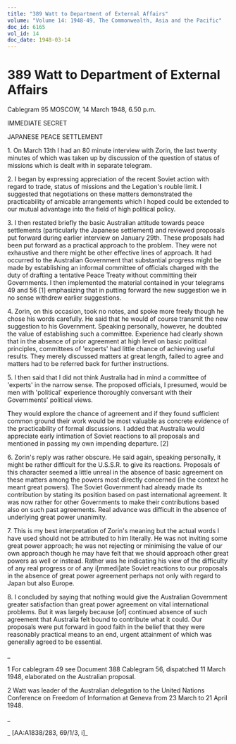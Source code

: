 ```yaml
---
title: "389 Watt to Department of External Affairs"
volume: "Volume 14: 1948-49, The Commonwealth, Asia and the Pacific"
doc_id: 6165
vol_id: 14
doc_date: 1948-03-14
---
```


# 389 Watt to Department of External Affairs

Cablegram 95 MOSCOW, 14 March 1948, 6.50 p.m.

IMMEDIATE SECRET

JAPANESE PEACE SETTLEMENT

1\. On March 13th I had an 80 minute interview with Zorin, the last twenty minutes of which was taken up by discussion of the question of status of missions which is dealt with in separate telegram.

2\. I began by expressing appreciation of the recent Soviet action with regard to trade, status of missions and the Legation's rouble limit. I suggested that negotiations on these matters demonstrated the practicability of amicable arrangements which I hoped could be extended to our mutual advantage into the field of high political policy.

3\. I then restated briefly the basic Australian attitude towards peace settlements (particularly the Japanese settlement) and reviewed proposals put forward during earlier interview on January 29th. These proposals had been put forward as a practical approach to the problem. They were not exhaustive and there might be other effective lines of approach. It had occurred to the Australian Government that substantial progress might be made by establishing an informal committee of officials charged with the duty of drafting a tentative Peace Treaty without committing their Governments. I then implemented the material contained in your telegrams 49 and 56 [1] emphasizing that in putting forward the new suggestion we in no sense withdrew earlier suggestions.

4\. Zorin, on this occasion, took no notes, and spoke more freely though he chose his words carefully. He said that he would of course transmit the new suggestion to his Government. Speaking personally, however, he doubted the value of establishing such a committee. Experience had clearly shown that in the absence of prior agreement at high level on basic political principles, committees of 'experts' had little chance of achieving useful results. They merely discussed matters at great length, failed to agree and matters had to be referred back for further instructions.

5\. I then said that I did not think Australia had in mind a committee of 'experts' in the narrow sense. The proposed officials, I presumed, would be men with 'political' experience thoroughly conversant with their Governments' political views.

They would explore the chance of agreement and if they found sufficient common ground their work would be most valuable as concrete evidence of the practicability of formal discussions. I added that Australia would appreciate early intimation of Soviet reactions to all proposals and mentioned in passing my own impending departure. [2]

6\. Zorin's reply was rather obscure. He said again, speaking personally, it might be rather difficult for the U.S.S.R. to give its reactions. Proposals of this character seemed a little unreal in the absence of basic agreement on these matters among the powers most directly concerned (in the context he meant great powers). The Soviet Government had already made its contribution by stating its position based on past international agreement. It was now rather for other Governments to make their contributions based also on such past agreements. Real advance was difficult in the absence of underlying great power unanimity.

7\. This is my best interpretation of Zorin's meaning but the actual words I have used should not be attributed to him literally. He was not inviting some great power approach; he was not rejecting or minimising the value of our own approach though he may have felt that we should approach other great powers as well or instead. Rather was he indicating his view of the difficulty of any real progress or of any i[mmedi]ate Soviet reactions to our proposals in the absence of great power agreement perhaps not only with regard to Japan but also Europe.

8\. I concluded by saying that nothing would give the Australian Government greater satisfaction than great power agreement on vital international problems. But it was largely because [of] continued absence of such agreement that Australia felt bound to contribute what it could. Our proposals were put forward in good faith in the belief that they were reasonably practical means to an end, urgent attainment of which was generally agreed to be essential.

_

1 For cablegram 49 see Document 388 Cablegram 56, dispatched 11 March 1948, elaborated on the Australian proposal.

2 Watt was leader of the Australian delegation to the United Nations Conference on Freedom of Information at Geneva from 23 March to 21 April 1948.

_

_ [AA:A1838/283, 69/1/3, i]_
